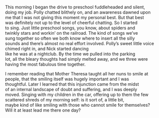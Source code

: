 This morning I began the drive to preschool fuddleheaded and silent,   
doing my job. Polly chatted blithely on, and an awareness dawned upon   
me that I was not giving this moment my personal best. But that best   
was definitely not up to the level of cheerful chatting. So I started   
to sing. Just little preschool songs, you know, about spiders and   
twinkly stars and workin’ on the railroad. The kind of songs we’ve   
sung together so often we both know where to insert all the silly   
sounds and there’s almost no real effort involved. Polly’s sweet little voice chimed right in, and Nick started dancing   
like he was at a nightclub. By the time we pulled into the parking   
lot, all the bleary thoughts had simply melted away, and we three were   
having the most fabulous time together. 

 I remember reading that Mother Theresa taught all her nuns to smile at   
people, that the smiling itself was hugely important and I was   
thoughtful. Later I learned that this injunction came from the midst   
of an internal landscape of doubt and suffering, and I was deeply   
moved.  Singing with my children in the car, offering up to them the few   
scattered shreds of my morning self: is it sort of, a little bit,   
maybe kind of like smiling with those who cannot smile for themselves?   
Will it at least lead me there one day?